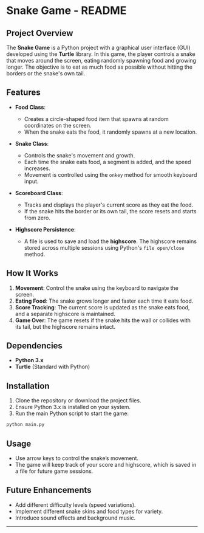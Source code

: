 # Snake Game - README

## Project Overview
The **Snake Game** is a Python project with a graphical user interface (GUI) developed using the **Turtle** library. In this game, the player controls a snake that moves around the screen, eating randomly spawning food and growing longer. The objective is to eat as much food as possible without hitting the borders or the snake's own tail.

## Features
- **Food Class**:  
  - Creates a circle-shaped food item that spawns at random coordinates on the screen.
  - When the snake eats the food, it randomly spawns at a new location.
  
- **Snake Class**:  
  - Controls the snake's movement and growth. 
  - Each time the snake eats food, a segment is added, and the speed increases.
  - Movement is controlled using the `onkey` method for smooth keyboard input.
  
- **Scoreboard Class**:  
  - Tracks and displays the player's current score as they eat the food.
  - If the snake hits the border or its own tail, the score resets and starts from zero.
  
- **Highscore Persistence**:  
  - A file is used to save and load the **highscore**. The highscore remains stored across multiple sessions using Python's `file open/close` method.

## How It Works
1. **Movement**: Control the snake using the keyboard to navigate the screen.
2. **Eating Food**: The snake grows longer and faster each time it eats food.
3. **Score Tracking**: The current score is updated as the snake eats food, and a separate highscore is maintained.
4. **Game Over**: The game resets if the snake hits the wall or collides with its tail, but the highscore remains intact.

## Dependencies
- **Python 3.x**
- **Turtle** (Standard with Python)

## Installation
1. Clone the repository or download the project files.
2. Ensure Python 3.x is installed on your system.
3. Run the main Python script to start the game:

```bash
python main.py
```

## Usage
- Use arrow keys to control the snake’s movement.
- The game will keep track of your score and highscore, which is saved in a file for future game sessions.

## Future Enhancements
- Add different difficulty levels (speed variations).
- Implement different snake skins and food types for variety.
- Introduce sound effects and background music.

---

